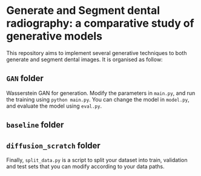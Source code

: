 # Generate and Segment dental radiography: a comparative study of generative models

This repository aims to implement several generative techniques to both generate and segment dental images. It is organised as follow:


## `GAN` folder
Wasserstein GAN for generation. Modify the parameters in `main.py`, and run the training using `python main.py`.
You can change the model in `model.py`, and evaluate the model using `eval.py`.

## `baseline` folder

## `diffusion_scratch` folder


Finally, `split_data.py` is a script to split your dataset into train, validation and test sets that you can modify according to your data paths. 